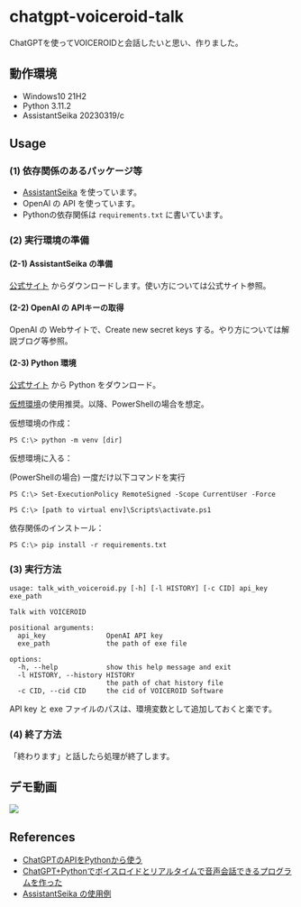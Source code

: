 # chatgpt-voiceroid-talk
 
ChatGPTを使ってVOICEROIDと会話したいと思い、作りました。

## 動作環境
- Windows10 21H2
- Python 3.11.2
- AssistantSeika 20230319/c

## Usage
### (1) 依存関係のあるパッケージ等
- [AssistantSeika](https://hgotoh.jp/wiki/doku.php/documents/voiceroid/assistantseika/assistantseika-001a) を使っています。
- OpenAI の API を使っています。
- Pythonの依存関係は `requirements.txt` に書いています。

### (2) 実行環境の準備
#### (2-1) AssistantSeika の準備
[公式サイト](https://hgotoh.jp/wiki/doku.php/documents/voiceroid/assistantseika/assistantseika-001a) からダウンロードします。使い方については公式サイト参照。

#### (2-2) OpenAI の APIキーの取得
OpenAI の Webサイトで、Create new secret keys する。やり方については解説ブログ等参照。

#### (2-3) Python 環境
[公式サイト](https://www.python.org/downloads/) から Python をダウンロード。

[仮想環境](https://www.python.jp/install/windows/venv.html)の使用推奨。以降、PowerShellの場合を想定。

仮想環境の作成：

```
PS C:\> python -m venv [dir] 
```

仮想環境に入る：

(PowerShellの場合) 一度だけ以下コマンドを実行

```
PS C:\> Set-ExecutionPolicy RemoteSigned -Scope CurrentUser -Force
```

```
PS C:\> [path to virtual env]\Scripts\activate.ps1
```

依存関係のインストール：

```
PS C:\> pip install -r requirements.txt
```

### (3) 実行方法

```
usage: talk_with_voiceroid.py [-h] [-l HISTORY] [-c CID] api_key exe_path

Talk with VOICEROID

positional arguments:
  api_key               OpenAI API key
  exe_path              the path of exe file

options:
  -h, --help            show this help message and exit
  -l HISTORY, --history HISTORY
                        the path of chat history file
  -c CID, --cid CID     the cid of VOICEROID Software
```

API key と exe ファイルのパスは、環境変数として追加しておくと楽です。

### (4) 終了方法
「終わります」と話したら処理が終了します。

## デモ動画
[![](https://img.youtube.com/vi/PZ-GPs_KCm0/0.jpg)](https://www.youtube.com/watch?v=PZ-GPs_KCm0)

## References
- [ChatGPTのAPIをPythonから使う](https://fuji-pocketbook.net/chatgpt-api-python/)
- [ChatGPT+Pythonでボイスロイドとリアルタイムで音声会話できるプログラムを作った](https://zenn.dev/akashixi/articles/303dd79264e1ff)
- [AssistantSeika の使用例](https://hgotoh.jp/wiki/doku.php/documents/voiceroid/assistantseika/assistantseika-001)